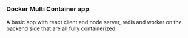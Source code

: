 ### Docker Multi Container app

A basic app with react client and node server, redis and worker on the backend side that are all fully containerized.
